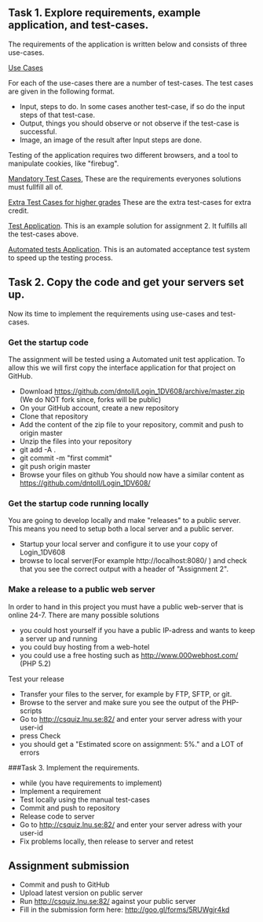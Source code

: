 
## Task 1. Explore requirements, example application, and test-cases.

The requirements of the application is written below and consists of three use-cases.

[Use Cases](https://github.com/dntoll/1DV608/blob/master/Assignments/Assignment_2/Assignment2_Use_Cases.md "Assignment 2 use-cases")

For each of the use-cases there are a number of test-cases. The test cases are given in the following format. 
 * Input, steps to do. In some cases another test-case, if so do the input steps of that test-case.
 * Output, things you should observe or not observe if the test-case is successful.
 * Image, an image of the result after Input steps are done.
 
Testing of the application requires two different browsers, and a tool to manipulate cookies, like "firebug".

[Mandatory Test Cases](https://github.com/dntoll/1DV608/blob/master/Assignments/Assignment_2/Assignment2_Test_Cases_Mandatory.md "Mandatory Test-Cases"), These are the requirements everyones solutions must fullfill all of.

[Extra Test Cases for higher grades](https://github.com/dntoll/1DV608/blob/master/Assignments/Assignment_2/Assignment2_Extra_Test_cases.md "Extra Test-Cases for higher grade") These are the extra test-cases for extra credit.

[Test Application](http://csquiz.lnu.se:81/ "Application To test requirements on"). This is an example solution for assignment 2. It fulfills all the test-cases above.

[Automated tests Application](http://csquiz.lnu.se:82/ "Application To test your on"). This is an automated acceptance test system to speed up the testing process. 

## Task 2. Copy the code and get your servers set up.

Now its time to implement the requirements using use-cases and test-cases.


### Get the startup code
The assignment will be tested using a Automated unit test application. To allow this we will first copy the interface application for that project on GitHub. 

 * Download https://github.com/dntoll/Login_1DV608/archive/master.zip (We do NOT fork since, forks will be public)
 * On your GitHub account, create a new repository
 * Clone that repository 
 * Add the content of the zip file to your repository, commit and push to origin master
  * Unzip the files into your repository 
  * git add -A .
  * git commit -m "first commit"
  * git push origin master
 * Browse your files on github You should now have a similar content as https://github.com/dntoll/Login_1DV608/

### Get the startup code running locally

You are going to develop locally and make "releases" to a public server. This means you need to setup both a local server and a public server.

 * Startup your local server and configure it to use your copy of Login_1DV608
 * browse to local server(For example http://localhost:8080/ ) and check that you see the correct output with a header of "Assignment 2".

### Make a release to a public web server

In order to hand in this project you must have a public web-server that is online 24-7. There are many possible solutions
 * you could host yourself if you have a public IP-adress and wants to keep a server up and running
 * you could buy hosting from a web-hotel
 * you could use a free hosting such as http://www.000webhost.com/ (PHP 5.2)

Test your release
 * Transfer your files to the server, for example by FTP, SFTP, or git.
 * Browse to the server and make sure you see the output of the PHP-scripts
 * Go to http://csquiz.lnu.se:82/ and enter your server adress with your user-id
  * press Check
  * you should get a "Estimated score on assignment: 5%." and a LOT of errors

###Task 3. Implement the requirements.

 * while (you have requirements to implement)
  * Implement a requirement
  * Test locally using the manual test-cases
  * Commit and push to repository
 * Release code to server
  * Go to http://csquiz.lnu.se:82/ and enter your server adress with your user-id
  * Fix problems locally, then release to server and retest

## Assignment submission

 * Commit and push to GitHub
 * Upload latest version on public server
 * Run http://csquiz.lnu.se:82/ against your public server
 * Fill in the submission form here: http://goo.gl/forms/5RUWgjr4kd
